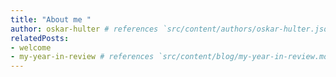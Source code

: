 ```yaml
---
title: "About me "
author: oskar-hulter # references `src/content/authors/oskar-hulter.json`
relatedPosts:
- welcome 
- my-year-in-review # references `src/content/blog/my-year-in-review.md`
---
```

